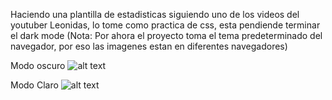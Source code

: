 Haciendo una plantilla de estadisticas siguiendo uno de los videos del youtuber Leonidas, 
lo tome como practica de css, esta pendiende terminar el dark mode (Nota: Por ahora el 
proyecto toma el tema predeterminado del navegador, por eso las imagenes estan en diferentes 
navegadores)


Modo oscuro
![alt text](https://lh3.googleusercontent.com/fife/ABSRlIrslcWV_TtK48VRXDEsROex5Snx7R0jbYNyJ-nLkXc2z8jM9EsCtlcTGTCcKUyNsXweLOxGoCw21jLNmKzlf5iS856Hl9-EKOaVkafokw8OSc1ZDMkhBZyt1VVIHX43TK0Ewjt_ddFARYbDb4R65YiqY3AghmIScJoGC0AxdH6XGa28H17vpWKUa3kIP96_kkrh3_EVX3oz3gGCCEmHP_h-97l6kF9pfUko5gm7ke1OtzfkZQbSMK_cOOxd5ZPLqXZHl5r-CnkZuLWCQKjdbIYcl_uCyHZTge1Uwt7PZVIpabYEAuQsVJBs-uOXSm7yCK8YcVGErRfI_CvuOW_T_OOFKszW6DjCT8IXDsmLeYHTbo7YqazeXaGjbPWzOpA0jTtMGfaTbKRUGTiBhFOvLuWz7h9nBdRLLkw9SV9NTH55oTpNRQ3l8lmGAZTtK7QpseRL53ZcX6eXLUdJH7jwSimUKy19F7raXajvcsoF1onqW6614znmv3sLuIgu1HgjMPi9ciwdOZc-9E3wtG6JjGM5fkk_2gqtfhGKKT30H0Fra8bO6zrYHMMFKlhZcv4ReIbclECPEVi8N0O4_6KGj9T46uB8G-fE8cCEt4zKrgzxCJxbJXvyiB7AHAFd8JUmBL-C8VU2K3WtASdVo0Aru1t9Yu8t4J8jfUh3tDKyA8r9_3wbyQMe-JH9asvnL1YrRAlfx0-T-mRRXK9vDZRh4CyId2UpiNWdNOU=w1320-h554-ft)

Modo Claro
![alt text](https://lh3.googleusercontent.com/fife/ABSRlIqk66pIu-5-w2UgkjebLWBjEeTUMDlgKbP22FBlFWaL4cLPAyiiErVra3rJJMXprO7YAbLscPQIuQCqZfOXmgQJ3BfdxjN6Yja3O1HaPwT1el0lW2Pe_2TrsVrxO0RWWTE499r0pZ4mbQiD9enMNh691ZfngJqoslf8egEVX02Fr6vhkbIBr04K9x1RLMFJIdUZUT1N7QzByeZqpmuqCTbRt6WrriSWLCDs-wAcmXOmxMIjQt7en5LiVmpQkFLYltcKiFx1dn0_uzkvI2HpRLTR3dwXHhqDW6rFl3cnNOm3NXgErGAT54PnBIAZR0WroxkCHvQoUZSnbq6cDaJR69cYzeOGiVh0ku2STghIOXNJFniXgq8Vzx36ZFvWF8glG1cmxXtLkQ1cgnqopA2lEqXfkSc1TuffnDPK8ZOOBPYh0VIVnDCALOSciL8gpTgptSfSQNr4uFQUfRx6-_xjk5Z19FXzJgruR-iDWMXUTYYc3JgP3eA3OUBap_jv8sY3nWMrBI2yJos8FYzCYf_TwA87tFEudDsAm3iyk1cwYm2VR-bLQH13KNGVWlbcqJ9Zul0TLgLFK3BcAKyDrFEDwZPAUzc7Kh84i743ffUZBtoTrTGBoWbDrHhUA6pMGQcQqMnmktBW6n0lscT6Yx2Gt4pC8KKDnLMkpe6FgfoqPocKdI66cvTyhiITOXN2YxICcMGmFMcc_eJR5_XquxlvIHgfd5zBvrpLqDo=w1320-h554-ft)

